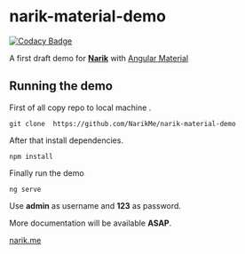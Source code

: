 # narik-material-demo

[![Codacy Badge](https://api.codacy.com/project/badge/Grade/dc206007664d41e8bc0871c2ff8c7815)](https://www.codacy.com/app/abadakhshan/narik-material-demo?utm_source=github.com&amp;utm_medium=referral&amp;utm_content=NarikMe/narik-material-demo&amp;utm_campaign=Badge_Grade)

A first draft demo for [**Narik**](http://narik.me "Narik Angular Framework") with [Angular Material](https://material.angular.io/ "Angular Material")

## Running the demo

First of all copy repo to local machine .

```shell
git clone  https://github.com/NarikMe/narik-material-demo
```

After  that install dependencies.

```shell
npm install
```

Finally run the demo

```shell
ng serve
```

Use **admin** as username and **123** as password.

More documentation will be available **ASAP**.

[narik.me](http://narik.me "narik.me")
